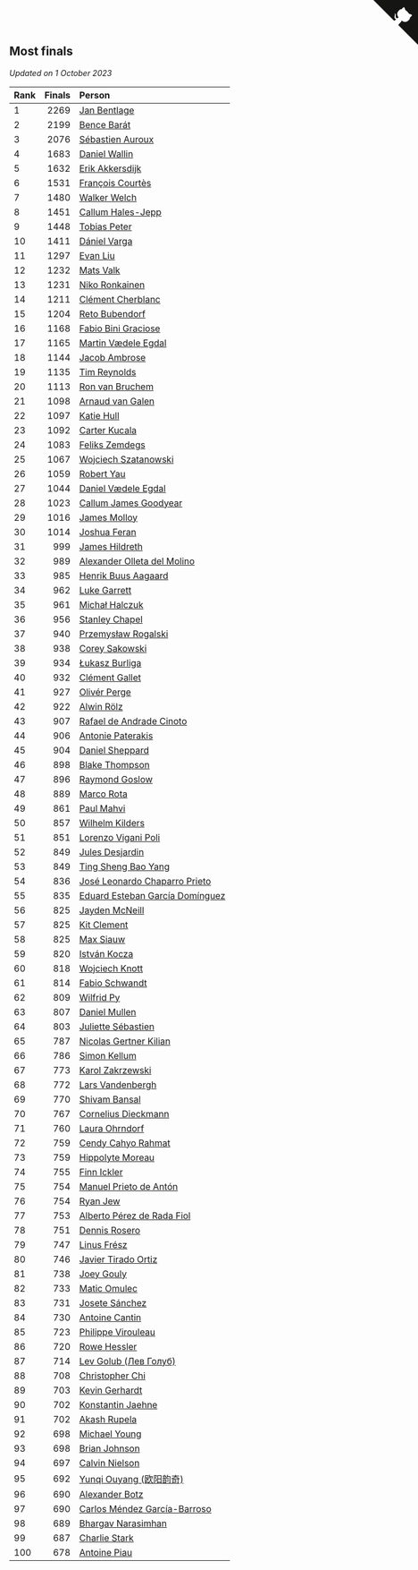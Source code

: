 ## Most finals

*Updated on  1 October 2023*

| Rank | Finals | Person |
| :--- | ---: | :--- |
| 1 | 2269 | [Jan Bentlage](https://www.worldcubeassociation.org/persons/2010BENT01) |
| 2 | 2199 | [Bence Barát](https://www.worldcubeassociation.org/persons/2008BARA01) |
| 3 | 2076 | [Sébastien Auroux](https://www.worldcubeassociation.org/persons/2008AURO01) |
| 4 | 1683 | [Daniel Wallin](https://www.worldcubeassociation.org/persons/2013WALL03) |
| 5 | 1632 | [Erik Akkersdijk](https://www.worldcubeassociation.org/persons/2005AKKE01) |
| 6 | 1531 | [François Courtès](https://www.worldcubeassociation.org/persons/2008COUR01) |
| 7 | 1480 | [Walker Welch](https://www.worldcubeassociation.org/persons/2011WELC01) |
| 8 | 1451 | [Callum Hales-Jepp](https://www.worldcubeassociation.org/persons/2012HALE01) |
| 9 | 1448 | [Tobias Peter](https://www.worldcubeassociation.org/persons/2014PETE03) |
| 10 | 1411 | [Dániel Varga](https://www.worldcubeassociation.org/persons/2008VARG01) |
| 11 | 1297 | [Evan Liu](https://www.worldcubeassociation.org/persons/2009LIUE01) |
| 12 | 1232 | [Mats Valk](https://www.worldcubeassociation.org/persons/2007VALK01) |
| 13 | 1231 | [Niko Ronkainen](https://www.worldcubeassociation.org/persons/2010RONK01) |
| 14 | 1211 | [Clément Cherblanc](https://www.worldcubeassociation.org/persons/2014CHER05) |
| 15 | 1204 | [Reto Bubendorf](https://www.worldcubeassociation.org/persons/2012BUBE01) |
| 16 | 1168 | [Fabio Bini Graciose](https://www.worldcubeassociation.org/persons/2010GRAC02) |
| 17 | 1165 | [Martin Vædele Egdal](https://www.worldcubeassociation.org/persons/2013EGDA02) |
| 18 | 1144 | [Jacob Ambrose](https://www.worldcubeassociation.org/persons/2010AMBR01) |
| 19 | 1135 | [Tim Reynolds](https://www.worldcubeassociation.org/persons/2005REYN01) |
| 20 | 1113 | [Ron van Bruchem](https://www.worldcubeassociation.org/persons/2003BRUC01) |
| 21 | 1098 | [Arnaud van Galen](https://www.worldcubeassociation.org/persons/2006GALE01) |
| 22 | 1097 | [Katie Hull](https://www.worldcubeassociation.org/persons/2010HULL01) |
| 23 | 1092 | [Carter Kucala](https://www.worldcubeassociation.org/persons/2015KUCA01) |
| 24 | 1083 | [Feliks Zemdegs](https://www.worldcubeassociation.org/persons/2009ZEMD01) |
| 25 | 1067 | [Wojciech Szatanowski](https://www.worldcubeassociation.org/persons/2011SZAT01) |
| 26 | 1059 | [Robert Yau](https://www.worldcubeassociation.org/persons/2009YAUR01) |
| 27 | 1044 | [Daniel Vædele Egdal](https://www.worldcubeassociation.org/persons/2013EGDA01) |
| 28 | 1023 | [Callum James Goodyear](https://www.worldcubeassociation.org/persons/2012GOOD02) |
| 29 | 1016 | [James Molloy](https://www.worldcubeassociation.org/persons/2011MOLL01) |
| 30 | 1014 | [Joshua Feran](https://www.worldcubeassociation.org/persons/2011FERA01) |
| 31 | 999 | [James Hildreth](https://www.worldcubeassociation.org/persons/2009HILD01) |
| 32 | 989 | [Alexander Olleta del Molino](https://www.worldcubeassociation.org/persons/2008OLLE01) |
| 33 | 985 | [Henrik Buus Aagaard](https://www.worldcubeassociation.org/persons/2006BUUS01) |
| 34 | 962 | [Luke Garrett](https://www.worldcubeassociation.org/persons/2017GARR05) |
| 35 | 961 | [Michał Halczuk](https://www.worldcubeassociation.org/persons/2006HALC01) |
| 36 | 956 | [Stanley Chapel](https://www.worldcubeassociation.org/persons/2016CHAP04) |
| 37 | 940 | [Przemysław Rogalski](https://www.worldcubeassociation.org/persons/2013ROGA02) |
| 38 | 938 | [Corey Sakowski](https://www.worldcubeassociation.org/persons/2011SAKO01) |
| 39 | 934 | [Łukasz Burliga](https://www.worldcubeassociation.org/persons/2013BURL01) |
| 40 | 932 | [Clément Gallet](https://www.worldcubeassociation.org/persons/2004GALL02) |
| 41 | 927 | [Olivér Perge](https://www.worldcubeassociation.org/persons/2007PERG01) |
| 42 | 922 | [Alwin Rölz](https://www.worldcubeassociation.org/persons/2016ROLZ01) |
| 43 | 907 | [Rafael de Andrade Cinoto](https://www.worldcubeassociation.org/persons/2007CINO01) |
| 44 | 906 | [Antonie Paterakis](https://www.worldcubeassociation.org/persons/2012PATE01) |
| 45 | 904 | [Daniel Sheppard](https://www.worldcubeassociation.org/persons/2009SHEP01) |
| 46 | 898 | [Blake Thompson](https://www.worldcubeassociation.org/persons/2010THOM03) |
| 47 | 896 | [Raymond Goslow](https://www.worldcubeassociation.org/persons/2014GOSL01) |
| 48 | 889 | [Marco Rota](https://www.worldcubeassociation.org/persons/2009ROTA01) |
| 49 | 861 | [Paul Mahvi](https://www.worldcubeassociation.org/persons/2012MAHV01) |
| 50 | 857 | [Wilhelm Kilders](https://www.worldcubeassociation.org/persons/2010KILD02) |
| 51 | 851 | [Lorenzo Vigani Poli](https://www.worldcubeassociation.org/persons/2007POLI01) |
| 52 | 849 | [Jules Desjardin](https://www.worldcubeassociation.org/persons/2010DESJ01) |
| 53 | 849 | [Ting Sheng Bao Yang](https://www.worldcubeassociation.org/persons/2008BAOY01) |
| 54 | 836 | [José Leonardo Chaparro Prieto](https://www.worldcubeassociation.org/persons/2011CHAP01) |
| 55 | 835 | [Eduard Esteban García Domínguez](https://www.worldcubeassociation.org/persons/2011EDUA01) |
| 56 | 825 | [Jayden McNeill](https://www.worldcubeassociation.org/persons/2012MCNE01) |
| 57 | 825 | [Kit Clement](https://www.worldcubeassociation.org/persons/2008CLEM01) |
| 58 | 825 | [Max Siauw](https://www.worldcubeassociation.org/persons/2017SIAU02) |
| 59 | 820 | [István Kocza](https://www.worldcubeassociation.org/persons/2005KOCZ01) |
| 60 | 818 | [Wojciech Knott](https://www.worldcubeassociation.org/persons/2011KNOT01) |
| 61 | 814 | [Fabio Schwandt](https://www.worldcubeassociation.org/persons/2014SCHW02) |
| 62 | 809 | [Wilfrid Py](https://www.worldcubeassociation.org/persons/2016PYWI01) |
| 63 | 807 | [Daniel Mullen](https://www.worldcubeassociation.org/persons/2016MULL04) |
| 64 | 803 | [Juliette Sébastien](https://www.worldcubeassociation.org/persons/2014SEBA01) |
| 65 | 787 | [Nicolas Gertner Kilian](https://www.worldcubeassociation.org/persons/2013GERT01) |
| 66 | 786 | [Simon Kellum](https://www.worldcubeassociation.org/persons/2016KELL12) |
| 67 | 773 | [Karol Zakrzewski](https://www.worldcubeassociation.org/persons/2014ZAKR01) |
| 68 | 772 | [Lars Vandenbergh](https://www.worldcubeassociation.org/persons/2003VAND01) |
| 69 | 770 | [Shivam Bansal](https://www.worldcubeassociation.org/persons/2011BANS02) |
| 70 | 767 | [Cornelius Dieckmann](https://www.worldcubeassociation.org/persons/2009DIEC01) |
| 71 | 760 | [Laura Ohrndorf](https://www.worldcubeassociation.org/persons/2009OHRN01) |
| 72 | 759 | [Cendy Cahyo Rahmat](https://www.worldcubeassociation.org/persons/2010RAHM02) |
| 73 | 759 | [Hippolyte Moreau](https://www.worldcubeassociation.org/persons/2008MORE02) |
| 74 | 755 | [Finn Ickler](https://www.worldcubeassociation.org/persons/2012ICKL01) |
| 75 | 754 | [Manuel Prieto de Antón](https://www.worldcubeassociation.org/persons/2015ANTO04) |
| 76 | 754 | [Ryan Jew](https://www.worldcubeassociation.org/persons/2008JEWR01) |
| 77 | 753 | [Alberto Pérez de Rada Fiol](https://www.worldcubeassociation.org/persons/2011FIOL01) |
| 78 | 751 | [Dennis Rosero](https://www.worldcubeassociation.org/persons/2010ROSE03) |
| 79 | 747 | [Linus Frész](https://www.worldcubeassociation.org/persons/2011FRES01) |
| 80 | 746 | [Javier Tirado Ortiz](https://www.worldcubeassociation.org/persons/2009TIRA01) |
| 81 | 738 | [Joey Gouly](https://www.worldcubeassociation.org/persons/2007GOUL01) |
| 82 | 733 | [Matic Omulec](https://www.worldcubeassociation.org/persons/2010OMUL02) |
| 83 | 731 | [Josete Sánchez](https://www.worldcubeassociation.org/persons/2015SANC18) |
| 84 | 730 | [Antoine Cantin](https://www.worldcubeassociation.org/persons/2010CANT02) |
| 85 | 723 | [Philippe Virouleau](https://www.worldcubeassociation.org/persons/2008VIRO01) |
| 86 | 720 | [Rowe Hessler](https://www.worldcubeassociation.org/persons/2007HESS01) |
| 87 | 714 | [Lev Golub (Лев Голуб)](https://www.worldcubeassociation.org/persons/2014HOLU01) |
| 88 | 708 | [Christopher Chi](https://www.worldcubeassociation.org/persons/2014CHIC01) |
| 89 | 703 | [Kevin Gerhardt](https://www.worldcubeassociation.org/persons/2013GERH01) |
| 90 | 702 | [Konstantin Jaehne](https://www.worldcubeassociation.org/persons/2015JAEH01) |
| 91 | 702 | [Akash Rupela](https://www.worldcubeassociation.org/persons/2012RUPE01) |
| 92 | 698 | [Michael Young](https://www.worldcubeassociation.org/persons/2008YOUN02) |
| 93 | 698 | [Brian Johnson](https://www.worldcubeassociation.org/persons/2013JOHN10) |
| 94 | 697 | [Calvin Nielson](https://www.worldcubeassociation.org/persons/2014NIEL03) |
| 95 | 692 | [Yunqi Ouyang (欧阳韵奇)](https://www.worldcubeassociation.org/persons/2007YUNQ01) |
| 96 | 690 | [Alexander Botz](https://www.worldcubeassociation.org/persons/2013BOTZ01) |
| 97 | 690 | [Carlos Méndez García-Barroso](https://www.worldcubeassociation.org/persons/2010GARC02) |
| 98 | 689 | [Bhargav Narasimhan](https://www.worldcubeassociation.org/persons/2011NARA02) |
| 99 | 687 | [Charlie Stark](https://www.worldcubeassociation.org/persons/2014STAR05) |
| 100 | 678 | [Antoine Piau](https://www.worldcubeassociation.org/persons/2008PIAU01) |


<a href="https://github.com/JustinTimeCuber/wca_statistics" class="github-corner" aria-label="View source on Github"><svg width="80" height="80" viewBox="0 0 250 250" style="fill:#151513; color:#fff; position: absolute; top: 0; border: 0; right: 0;" aria-hidden="true"><path d="M0,0 L115,115 L130,115 L142,142 L250,250 L250,0 Z"></path><path d="M128.3,109.0 C113.8,99.7 119.0,89.6 119.0,89.6 C122.0,82.7 120.5,78.6 120.5,78.6 C119.2,72.0 123.4,76.3 123.4,76.3 C127.3,80.9 125.5,87.3 125.5,87.3 C122.9,97.6 130.6,101.9 134.4,103.2" fill="currentColor" style="transform-origin: 130px 106px;" class="octo-arm"></path><path d="M115.0,115.0 C114.9,115.1 118.7,116.5 119.8,115.4 L133.7,101.6 C136.9,99.2 139.9,98.4 142.2,98.6 C133.8,88.0 127.5,74.4 143.8,58.0 C148.5,53.4 154.0,51.2 159.7,51.0 C160.3,49.4 163.2,43.6 171.4,40.1 C171.4,40.1 176.1,42.5 178.8,56.2 C183.1,58.6 187.2,61.8 190.9,65.4 C194.5,69.0 197.7,73.2 200.1,77.6 C213.8,80.2 216.3,84.9 216.3,84.9 C212.7,93.1 206.9,96.0 205.4,96.6 C205.1,102.4 203.0,107.8 198.3,112.5 C181.9,128.9 168.3,122.5 157.7,114.1 C157.9,116.9 156.7,120.9 152.7,124.9 L141.0,136.5 C139.8,137.7 141.6,141.9 141.8,141.8 Z" fill="currentColor" class="octo-body"></path></svg></a><style>.github-corner:hover .octo-arm{animation:octocat-wave 560ms ease-in-out}@keyframes octocat-wave{0%,100%{transform:rotate(0)}20%,60%{transform:rotate(-25deg)}40%,80%{transform:rotate(10deg)}}@media (max-width:500px){.github-corner:hover .octo-arm{animation:none}.github-corner .octo-arm{animation:octocat-wave 560ms ease-in-out}}</style>
